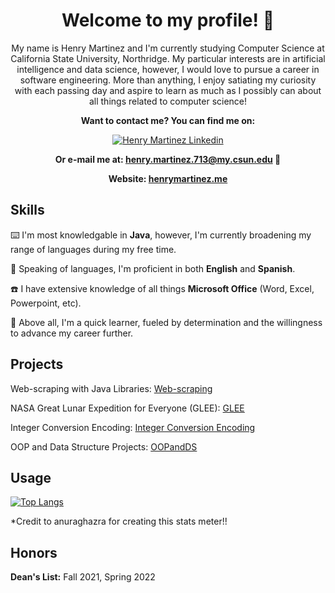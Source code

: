 
<h1 align="center">
  Welcome to my profile! 👋
</h1>

<p align="center">
  My name is Henry Martinez and I'm currently studying Computer Science at California State University, Northridge. My particular interests are in artificial intelligence and data science, however, I would love to pursue a career in software engineering. More than anything, I enjoy satiating my curiosity with each passing day and aspire to learn as much as I possibly can about all things related to computer science!
</P>

<p align="center">
  <strong>Want to contact me? You can find me on:</strong>
</p>

<div align="center">
  <a href="https://www.linkedin.com/in/hnrymrtnz/" align="center">
      <img alt="Henry Martinez Linkedin" src="https://img.shields.io/badge/LinkedIn-0077B5?style=for-the-badge&logo=linkedin&logoColor=white">
  </a>
</div>

<p></p>
<p align="center">
  <strong>Or e-mail me at: <a href="mailto:henry.martinez.713@my.csun.edu">henry.martinez.713@my.csun.edu</a> 📧
  </strong>
</p>

<p align="center">
  <strong>Website: <a href="https://henrymartinez.me">henrymartinez.me</a></strong>
</p>
<h2>
  Skills
</h2>

<p>
  ⌨️ I'm most knowledgable in <strong>Java</strong>, however, I'm currently broadening my range of languages during my free time.
</p>

<p>
  📘 Speaking of languages, I'm proficient in both <strong>English</strong> and <strong>Spanish</strong>.
</p>

<p>
  ☎️ I have extensive knowledge of all things <strong>Microsoft Office</Strong> (Word, Excel, Powerpoint, etc).
</p>

<p>
  🌟 Above all, I'm a quick learner, fueled by determination and the willingness to advance my career further.
</p>

<h2>
  Projects
</h2>

<p>
  Web-scraping with Java Libraries: <a href="https://github.com/hnrymrtnz/billboardbirthday">Web-scraping</a>
</p>

<p>
  NASA Great Lunar Expedition for Everyone (GLEE): <a href="https://www.glee2023.org/">GLEE</a>
</p>

<p>
  Integer Conversion Encoding: <a href="https://github.com/smf-steve/integers-conversion-encoding">Integer Conversion Encoding</a>
</p>

<p>
  OOP and Data Structure Projects: <a href="https://github.com/hnrymrtnz/classrooms">OOPandDS</a>
</p>

<h2>
  Usage
</h2>

[![Top Langs](https://github-readme-stats.vercel.app/api/top-langs/?username=hnrymrtnz&layout=compact&theme=dracula)](https://github.com/hnrymrtnz/github-readme-stats)
<p>*Credit to anuraghazra for creating this stats meter!!</p>

<h2>
  Honors
</h2>

<p>
  <strong>Dean's List:</strong> Fall 2021, Spring 2022
</p>

  

